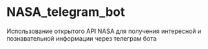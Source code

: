 # NASA_telegram_bot
Использование открытого API NASA для получения интересной и познавательной информации через телеграм бота
